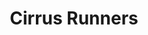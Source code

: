 ---
codehost: https://github.com/https://github.com/cirruslabs
logohandle: cirrus-runnersapp
sort: cirrusrunners
title: Cirrus Runners
twitter: https://x.com/cirrus_labs
website: https://cirrus-runners.app/
---